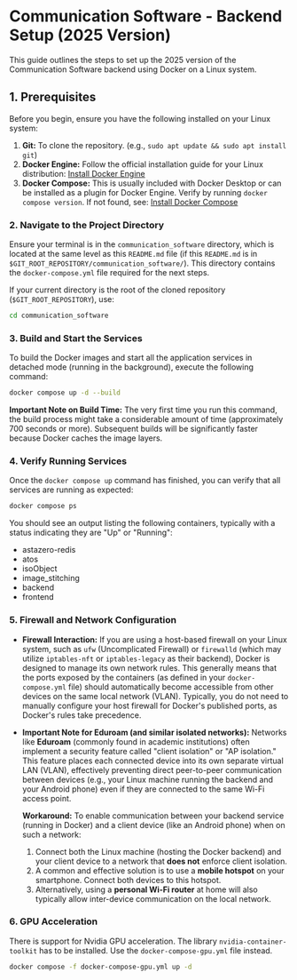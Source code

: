 # Communication Software - Backend Setup (2025 Version)

This guide outlines the steps to set up the 2025 version of the Communication Software backend using Docker on a Linux system.

## 1. Prerequisites

Before you begin, ensure you have the following installed on your Linux system:

1.  **Git:** To clone the repository. (e.g., `sudo apt update && sudo apt install git`)
2.  **Docker Engine:** Follow the official installation guide for your Linux distribution: [Install Docker Engine](https://docs.docker.com/engine/install/)
3.  **Docker Compose:** This is usually included with Docker Desktop or can be installed as a plugin for Docker Engine. Verify by running `docker compose version`. If not found, see: [Install Docker Compose](https://docs.docker.com/compose/install/)

### 2. Navigate to the Project Directory

Ensure your terminal is in the `communication_software` directory, which is located at the same level as this `README.md` file (if this `README.md` is in `$GIT_ROOT_REPOSITORY/communication_software/`). This directory contains the `docker-compose.yml` file required for the next steps.

If your current directory is the root of the cloned repository (`$GIT_ROOT_REPOSITORY`), use:

```bash
cd communication_software
```

### 3. Build and Start the Services
To build the Docker images and start all the application services in detached mode (running in the background), execute the following command:
```bash
docker compose up -d --build
```
**Important Note on Build Time:**
The very first time you run this command, the build process might take a considerable amount of time (approximately 700 seconds or more). Subsequent builds will be significantly faster because Docker caches the image layers.

### 4. Verify Running Services
Once the `docker compose up` command has finished, you can verify that all services are running as expected:
```bash
docker compose ps
```

You should see an output listing the following containers, typically with a status indicating they are "Up" or "Running":
- astazero-redis
- atos
- isoObject
- image_stitching
- backend
- frontend

### 5. Firewall and Network Configuration

*   **Firewall Interaction:**
    If you are using a host-based firewall on your Linux system, such as `ufw` (Uncomplicated Firewall) or `firewalld` (which may utilize `iptables-nft` or `iptables-legacy` as their backend), Docker is designed to manage its own network rules. This generally means that the ports exposed by the containers (as defined in your `docker-compose.yml` file) should automatically become accessible from other devices on the same local network (VLAN). Typically, you do not need to manually configure your host firewall for Docker's published ports, as Docker's rules take precedence.

*   **Important Note for Eduroam (and similar isolated networks):**
    Networks like **Eduroam** (commonly found in academic institutions) often implement a security feature called "client isolation" or "AP isolation." This feature places each connected device into its own separate virtual LAN (VLAN), effectively preventing direct peer-to-peer communication between devices (e.g., your Linux machine running the backend and your Android phone) even if they are connected to the same Wi-Fi access point.

    **Workaround:** To enable communication between your backend service (running in Docker) and a client device (like an Android phone) when on such a network:
    1.  Connect both the Linux machine (hosting the Docker backend) and your client device to a network that **does not** enforce client isolation.
    2.  A common and effective solution is to use a **mobile hotspot** on your smartphone. Connect both devices to this hotspot.
    3.  Alternatively, using a **personal Wi-Fi router** at home will also typically allow inter-device communication on the local network.

### 6. GPU Acceleration

There is support for Nvidia GPU acceleration.
The library `nvidia-container-toolkit` has to be installed.
Use the `docker-compose-gpu.yml` file instead.
```bash
docker compose -f docker-compose-gpu.yml up -d
```
